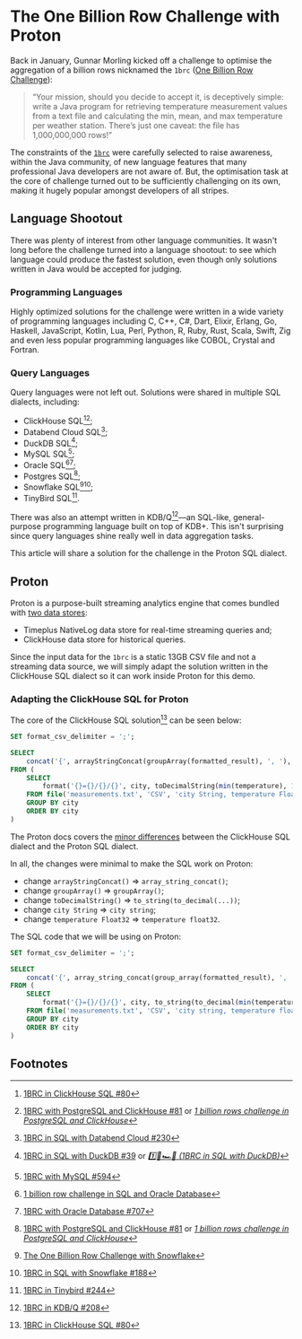 # The One Billion Row Challenge with Proton

Back in January, Gunnar Morling kicked off a challenge to optimise the aggregation of a billion rows nicknamed the `1brc` ([One Billion Row Challenge](https://www.morling.dev/blog/one-billion-row-challenge/)):

> “Your mission, should you decide to accept it, is deceptively simple: write a Java program for retrieving temperature measurement values from a text file and calculating the min, mean, and max temperature per weather station. There’s just one caveat: the file has 1,000,000,000 rows!”

The constraints of the [`1brc`](https://github.com/gunnarmorling/1brc) were carefully selected to raise awareness, within the Java community, of new language features that many professional Java developers are not aware of. But, the optimisation task at the core of challenge turned out to be sufficiently challenging on its own, making it hugely popular amongst developers of all stripes.

## Language Shootout
There was plenty of interest from other language communities. It wasn't long before the challenge turned into a language shootout: to see which language could produce the fastest solution, even though only solutions written in Java would be accepted for judging.

### Programming Languages
Highly optimized solutions for the challenge were written in a wide variety of programming languages including C, C++, C#, Dart, Elixir, Erlang, Go, Haskell, JavaScript, Kotlin, Lua, Perl, Python, R, Ruby, Rust, Scala, Swift, Zig and even less popular programming languages like COBOL, Crystal and Fortran. 

### Query Languages
Query languages were not left out. Solutions were shared in multiple SQL dialects, including:
* ClickHouse SQL[^a][^2];
* Databend Cloud SQL[^7];
* DuckDB SQL[^1];
* MySQL SQL[^6];
* Oracle SQL[^5a][^5b];
* Postgres SQL[^2];
* Snowflake SQL[^4a][^4b];
* TinyBird SQL[^3].

There was also an attempt written in KDB/Q[^8]—an SQL-like, general-purpose programming language built on top of KDB+. This isn't surprising since query languages shine really well in data aggregation tasks. 

This article will share a solution for the challenge in the Proton SQL dialect.

## Proton
Proton is a purpose-built streaming analytics engine that comes bundled with [two data stores](https://docs.timeplus.com/proton-architecture#data-storage): 
- Timeplus NativeLog data store for real-time streaming queries and;
- ClickHouse data store for historical queries.

Since the input data for the `1brc` is a static 13GB CSV file and not a streaming data source, we will simply adapt the solution written in the ClickHouse SQL dialect so it can work inside Proton for this demo. 

### Adapting the ClickHouse SQL for Proton
The core of the ClickHouse SQL solution[^a] can be seen below:
```sql
SET format_csv_delimiter = ';';

SELECT 
    concat('{', arrayStringConcat(groupArray(formatted_result), ', '), '}') AS final_output
FROM (
    SELECT 
        format('{}={}/{}/{}', city, toDecimalString(min(temperature), 1), toDecimalString(avg(temperature), 1), toDecimalString(max(temperature), 1)) AS formatted_result
    FROM file('measurements.txt', 'CSV', 'city String, temperature Float32')
    GROUP BY city
    ORDER BY city
)
```

The Proton docs covers the [minor differences](https://docs.timeplus.com/proton-faq/#if-im-familiar-with-clickhouse-how-easy-is-it-for-me-to-use-proton) between the ClickHouse SQL dialect and the Proton SQL dialect. 

In all, the changes were minimal to make the SQL work on Proton:
* change `arrayStringConcat()` => `array_string_concat()`;
* change `groupArray()` => `groupArray()`;
* change `toDecimalString()` => `to_string(to_decimal(...))`;
* change `city String` => `city string`;
* change `temperature Float32` => `temperature float32`.

The SQL code that we will be using on Proton:
```sql
SET format_csv_delimiter = ';';

SELECT 
    concat('{', array_string_concat(group_array(formatted_result), ', '), '}') AS final_output
FROM (
    SELECT 
        format('{}={}/{}/{}', city, to_string(to_decimal(min(temperature), 1)), to_string(to_decimal(avg(temperature), 1)), to_string(to_decimal(max(temperature), 1))) AS formatted_result
    FROM file('measurements.txt', 'CSV', 'city string, temperature float32')
    GROUP BY city
    ORDER BY city
)
```



## Footnotes
[^a]: [1BRC in ClickHouse SQL #80](https://github.com/gunnarmorling/1brc/discussions/80)
[^1]: [1BRC in SQL with DuckDB #39](https://github.com/gunnarmorling/1brc/discussions/39) or *[1️⃣🐝🏎️🦆 (1BRC in SQL with DuckDB)](https://rmoff.net/2024/01/03/1%EF%B8%8F%E2%83%A3%EF%B8%8F-1brc-in-sql-with-duckdb/)*
[^2]: [1BRC with PostgreSQL and ClickHouse #81](https://github.com/gunnarmorling/1brc/discussions/81) or *[1 billion rows challenge in PostgreSQL and ClickHouse](https://ftisiot.net/posts/1brows/)*
[^3]: [1BRC in Tinybird #244](https://github.com/gunnarmorling/1brc/discussions/244) 
[^4a]: [The One Billion Row Challenge with Snowflake](https://medium.com/snowflake/the-one-billion-row-challenge-with-snowflake-f612ae76dbd5)
[^4b]: [1BRC in SQL with Snowflake #188](https://github.com/gunnarmorling/1brc/discussions/188)
[^5a]: [1 billion row challenge in SQL and Oracle Database](https://geraldonit.com/2024/01/31/1-billion-row-challenge-in-sql-and-oracle-database/)
[^5b]: [1BRC with Oracle Database #707](https://github.com/gunnarmorling/1brc/discussions/707)
[^6]: [1BRC with MySQL #594](https://github.com/gunnarmorling/1brc/discussions/594)
[^7]: [1BRC in SQL with Databend Cloud #230](https://github.com/gunnarmorling/1brc/discussions/230)
[^8]: [1BRC in KDB/Q #208](https://github.com/gunnarmorling/1brc/discussions/208) 
